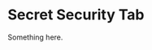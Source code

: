 [title]: # (Secret Security Tab)
[tags]: # (XXX)
[priority]: # (4917)
# Secret Security Tab
Something here.
